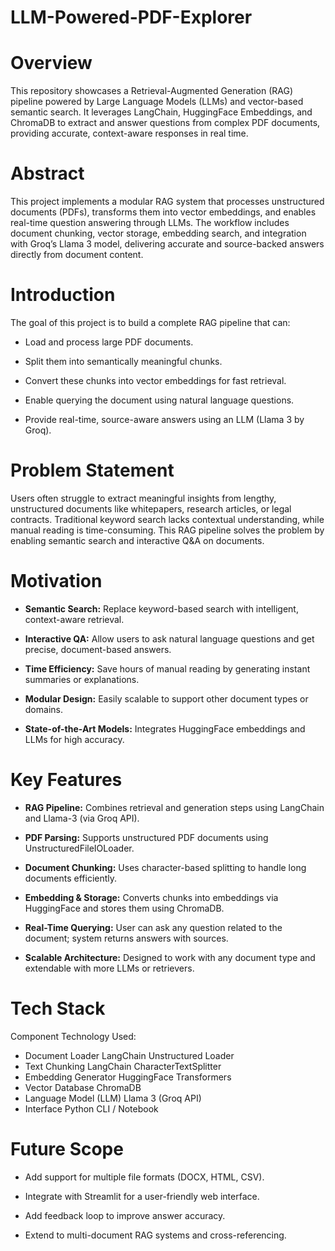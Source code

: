 # LLM-Powered-PDF-Explorer

# Overview
This repository showcases a Retrieval-Augmented Generation (RAG) pipeline powered by Large Language Models (LLMs) and vector-based semantic search. It leverages LangChain, HuggingFace Embeddings, and ChromaDB to extract and answer questions from complex PDF documents, providing accurate, context-aware responses in real time.

# Abstract
This project implements a modular RAG system that processes unstructured documents (PDFs), transforms them into vector embeddings, and enables real-time question answering through LLMs. The workflow includes document chunking, vector storage, embedding search, and integration with Groq’s Llama 3 model, delivering accurate and source-backed answers directly from document content.

# Introduction
The goal of this project is to build a complete RAG pipeline that can:

  - Load and process large PDF documents.

  - Split them into semantically meaningful chunks.

  - Convert these chunks into vector embeddings for fast retrieval.

  - Enable querying the document using natural language questions.

  - Provide real-time, source-aware answers using an LLM (Llama 3 by Groq).

# Problem Statement
Users often struggle to extract meaningful insights from lengthy, unstructured documents like whitepapers, research articles, or legal contracts. Traditional keyword search lacks contextual understanding, while manual reading is time-consuming. This RAG pipeline solves the problem by enabling semantic search and interactive Q&A on documents.

# Motivation
- **Semantic Search:** Replace keyword-based search with intelligent, context-aware retrieval.

- **Interactive QA:** Allow users to ask natural language questions and get precise, document-based answers.

- **Time Efficiency:** Save hours of manual reading by generating instant summaries or explanations.

- **Modular Design:** Easily scalable to support other document types or domains.

- **State-of-the-Art Models:** Integrates HuggingFace embeddings and LLMs for high accuracy.

# Key Features
- **RAG Pipeline:** Combines retrieval and generation steps using LangChain and Llama-3 (via Groq API).

- **PDF Parsing:** Supports unstructured PDF documents using UnstructuredFileIOLoader.

- **Document Chunking:** Uses character-based splitting to handle long documents efficiently.

- **Embedding & Storage:** Converts chunks into embeddings via HuggingFace and stores them using ChromaDB.

- **Real-Time Querying:** User can ask any question related to the document; system returns answers with sources.

- **Scalable Architecture:** Designed to work with any document type and extendable with more LLMs or retrievers.

# Tech Stack
Component	Technology Used: 
 - Document Loader LangChain Unstructured Loader
 - Text Chunking	LangChain CharacterTextSplitter
 - Embedding Generator	HuggingFace Transformers
 - Vector Database	ChromaDB
 - Language Model (LLM)	Llama 3 (Groq API)
 - Interface	Python CLI / Notebook

# Future Scope
- Add support for multiple file formats (DOCX, HTML, CSV).

- Integrate with Streamlit for a user-friendly web interface.

- Add feedback loop to improve answer accuracy.

- Extend to multi-document RAG systems and cross-referencing.

